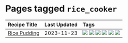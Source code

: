 # Pages tagged `rice_cooker`

|Recipe Title|Last Updated|Tags
|:---|:---|:---|
|[Rice Pudding](../recipes/ricepudding.md)|2023-11-23|[![](https://img.shields.io/badge/tag-dairy-acbc2f)](../tags/dairy.md) [![](https://img.shields.io/badge/tag-dessert-f1d19f)](../tags/dessert.md) [![](https://img.shields.io/badge/tag-easy-e4f90)](../tags/easy.md) [![](https://img.shields.io/badge/tag-rice-9fef19)](../tags/rice.md) [![](https://img.shields.io/badge/tag-rice_cooker-32f6f2)](../tags/rice_cooker.md) [![](https://img.shields.io/badge/tag-vegetarian-28ab17)](../tags/vegetarian.md)|